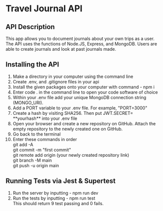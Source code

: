 <h1>Travel Journal API</h1>

<h2>API Description</h2>

<p>This app allows you to document journals about your own trips as a user. The API uses the functions of Node.JS, Express, and MongoDB. Users are able to create journals and look at past journals made.</p>

<h2>Installing the API</h2>
<ol>
  <li>Make a directory in your computer using the command line</li>
  <liInitialize an empty git repository with git init and clone my repository onto your machine using SSH</li>
  <li>Create .env, and .gitignore files in your api</li>
  <li>Install the given packages onto your computer with command - npm i</li>
  <li>Enter code . in the command line to open your code software of choice</li>
  <li>Within your .env file add your unique MongoDB connection string (MONGO_URI).</li>
    <li>Add a PORT variable to your .env file. For example, "PORT=3000"</li>
    <li>Create a hash by visiting SHA256. Then put JWT.SECRET= **yourhash** into your .env file</li>
    <li>Open your browser and create a new repository on GitHub. Attach the empty repository to the newly created one on GitHub.
</li>
    <li>Go back to the terminal
</li>
    <li>Enter these commands in order
      <br>
      git add -A
      <br>
      git commit -m "first commit"
      <br>
      git remote add origin (your newly created repository link)
      <br>
      git branch -M main
      <br>
      git push -u origin main
    </li>
  </ol>

  <h2>Running Tests via Jest & Supertest</h2>
  <ol>
    <li>Run the server by inputting - npm run dev</li>
    <li>Run the tests by inputting - npm run test
      <br>
      This should return 9 test passing and 0 fails.
    </li>
  </ol>
